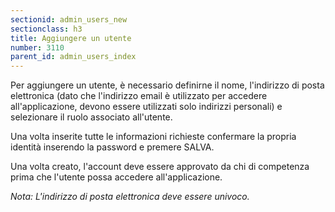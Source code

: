 ```yaml
---
sectionid: admin_users_new
sectionclass: h3
title: Aggiungere un utente
number: 3110
parent_id: admin_users_index
---
```

Per aggiungere un utente, è necessario definirne il nome, l'indirizzo di posta elettronica (dato che l'indirizzo email è utilizzato per accedere all'applicazione, devono essere utilizzati solo indirizzi personali) e selezionare il ruolo associato all'utente.

Una volta inserite tutte le informazioni richieste confermare la propria identità inserendo la password e premere SALVA.

Una volta creato, l'account deve essere approvato da chi di competenza prima che l'utente possa accedere all'applicazione.

_Nota: L'indirizzo di posta elettronica deve essere univoco._
